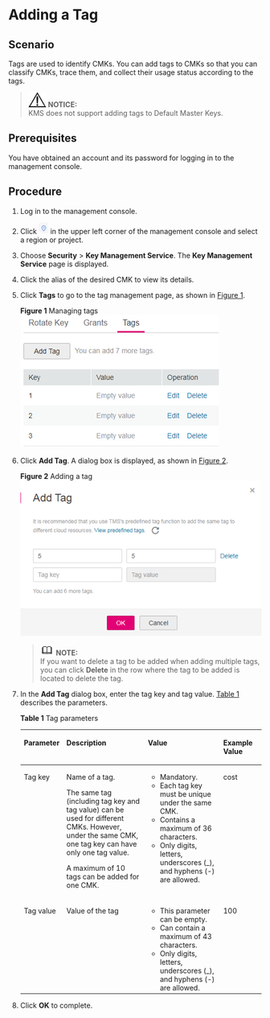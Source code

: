 # Adding a Tag<a name="kms_01_0024"></a>

## Scenario<a name="s4e4979ae5e714e439604cdc40578fe1b"></a>

Tags are used to identify CMKs. You can add tags to CMKs so that you can classify CMKs, trace them, and collect their usage status according to the tags.

>![](public_sys-resources/icon-notice.gif) **NOTICE:**   
>KMS does not support adding tags to Default Master Keys.  

## Prerequisites<a name="s3585ec157e684e689b9e070e93702dad"></a>

You have obtained an account and its password for logging in to the management console.

## Procedure<a name="s6d6371deb6044a3f9c806fb74fb09a6a"></a>

1.  Log in to the management console.
2.  Click  ![](figures/icon-region.png)  in the upper left corner of the management console and select a region or project.
3.  Choose  **Security**  \>  **Key Management Service**. The  **Key Management Service**  page is displayed.
4.  Click the alias of the desired CMK to view its details.
5.  Click  **Tags**  to go to the tag management page, as shown in  [Figure 1](#fig1450357173911).

    **Figure  1**  Managing tags<a name="fig1450357173911"></a>  
    ![](figures/managing-tags.png "managing-tags")

6.  Click  **Add Tag**. A dialog box is displayed, as shown in  [Figure 2](#f47525a668085476c84565afde13ffc58).

    **Figure  2**  Adding a tag<a name="f47525a668085476c84565afde13ffc58"></a>  
    ![](figures/adding-a-tag.png "adding-a-tag")

    >![](public_sys-resources/icon-note.gif) **NOTE:**   
    >If you want to delete a tag to be added when adding multiple tags, you can click  **Delete**  in the row where the tag to be added is located to delete the tag.  

7.  In the  **Add Tag**  dialog box, enter the tag key and tag value.  [Table 1](#teaf23b4b14f841aaaa772e07bee5a20a)  describes the parameters.

    **Table  1**  Tag parameters

    <a name="teaf23b4b14f841aaaa772e07bee5a20a"></a>
    <table><thead align="left"><tr id="rc58535a3fce549da9f246d184d70dfc2"><th class="cellrowborder" valign="top" width="11%" id="mcps1.2.5.1.1"><p id="en-us_topic_0100501397_p550325414277"><a name="en-us_topic_0100501397_p550325414277"></a><a name="en-us_topic_0100501397_p550325414277"></a><strong>Parameter</strong></p>
    </th>
    <th class="cellrowborder" valign="top" width="38%" id="mcps1.2.5.1.2"><p id="a26102430a53a4a0bacd5d7069dec49e2"><a name="a26102430a53a4a0bacd5d7069dec49e2"></a><a name="a26102430a53a4a0bacd5d7069dec49e2"></a><strong id="b842352706193336"><a name="b842352706193336"></a><a name="b842352706193336"></a>Description</strong></p>
    </th>
    <th class="cellrowborder" valign="top" width="33%" id="mcps1.2.5.1.3"><p id="en-us_topic_0100501397_p250305412717"><a name="en-us_topic_0100501397_p250305412717"></a><a name="en-us_topic_0100501397_p250305412717"></a><strong id="b84235270613118"><a name="b84235270613118"></a><a name="b84235270613118"></a>Value</strong></p>
    </th>
    <th class="cellrowborder" valign="top" width="18%" id="mcps1.2.5.1.4"><p id="p19213146174417"><a name="p19213146174417"></a><a name="p19213146174417"></a><strong id="b84235270610336"><a name="b84235270610336"></a><a name="b84235270610336"></a>Example Value</strong></p>
    </th>
    </tr>
    </thead>
    <tbody><tr id="rf52642a625d547d6a35b2cfc34d2f823"><td class="cellrowborder" valign="top" width="11%" headers="mcps1.2.5.1.1 "><p id="a9b7c7a18d91f4681849538c75fd5e212"><a name="a9b7c7a18d91f4681849538c75fd5e212"></a><a name="a9b7c7a18d91f4681849538c75fd5e212"></a>Tag key</p>
    </td>
    <td class="cellrowborder" valign="top" width="38%" headers="mcps1.2.5.1.2 "><p id="p91159390107"><a name="p91159390107"></a><a name="p91159390107"></a>Name of a tag.</p>
    <p id="p1551003816441"><a name="p1551003816441"></a><a name="p1551003816441"></a>The same tag (including tag key and tag value) can be used for different CMKs. However, under the same CMK, one tag key can have only one tag value.</p>
    <p id="p16287540104220"><a name="p16287540104220"></a><a name="p16287540104220"></a>A maximum of 10 tags can be added for one CMK.</p>
    </td>
    <td class="cellrowborder" valign="top" width="33%" headers="mcps1.2.5.1.3 "><a name="ul9766456111319"></a><a name="ul9766456111319"></a><ul id="ul9766456111319"><li>Mandatory.</li><li>Each tag key must be unique under the same CMK.</li><li>Contains a maximum of 36 characters.</li><li>Only digits, letters, underscores (_), and hyphens (-) are allowed.</li></ul>
    </td>
    <td class="cellrowborder" valign="top" width="18%" headers="mcps1.2.5.1.4 "><p id="p0213186204416"><a name="p0213186204416"></a><a name="p0213186204416"></a>cost</p>
    </td>
    </tr>
    <tr id="re26efe410cb54792a9f962ce86c224c7"><td class="cellrowborder" valign="top" width="11%" headers="mcps1.2.5.1.1 "><p id="a98b138a8e31d44b19b614550ddadf28b"><a name="a98b138a8e31d44b19b614550ddadf28b"></a><a name="a98b138a8e31d44b19b614550ddadf28b"></a>Tag value</p>
    </td>
    <td class="cellrowborder" valign="top" width="38%" headers="mcps1.2.5.1.2 "><p id="p1627581310114"><a name="p1627581310114"></a><a name="p1627581310114"></a>Value of the tag</p>
    </td>
    <td class="cellrowborder" valign="top" width="33%" headers="mcps1.2.5.1.3 "><a name="ul121271524141420"></a><a name="ul121271524141420"></a><ul id="ul121271524141420"><li>This parameter can be empty.</li><li>Can contain a maximum of 43 characters.</li><li>Only digits, letters, underscores (_), and hyphens (-) are allowed.</li></ul>
    </td>
    <td class="cellrowborder" valign="top" width="18%" headers="mcps1.2.5.1.4 "><p id="p1021366194412"><a name="p1021366194412"></a><a name="p1021366194412"></a>100</p>
    </td>
    </tr>
    </tbody>
    </table>

8.  Click  **OK**  to complete.


